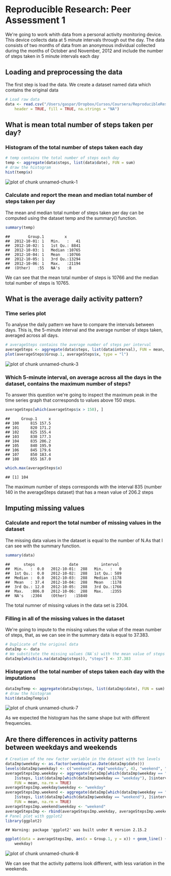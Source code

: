 # Reproducible Research: Peer Assessment 1
We're going to work whith data from a personal activity monitoring device. This device collects data at 5 minute intervals through out the day. The data consists of two months of data from an anonymous individual collected during the months of October and November, 2012 and include the number of steps taken in 5 minute intervals each day
## Loading and preprocessing the data
The first step is load the data. We create a dataset named data which contains the original data

```r
# Load raw data
data <- read.csv("/Users/gaspar/Dropbox/Cursos/Coursera/ReproducibleResearch/Assessment1/RepData_PeerAssessment1/activity.csv", 
    header = TRUE, fill = TRUE, na.strings = "NA")
```

## What is mean total number of steps taken per day?
### Histogram of the total number of steps taken each day

```r
# temp contains the total number of steps each day
temp <- aggregate(data$steps, list(data$date), FUN = sum)
# draw the histogram
hist(temp$x)
```

![plot of chunk unnamed-chunk-1](figure/unnamed-chunk-1.png) 

### Calculate and report the mean and median total number of steps taken per day
The mean and median total number of steps taken per day can be computed using the dataset temp and the summary() function.

```r
summary(temp)
```

```
##        Group.1         x        
##  2012-10-01: 1   Min.   :   41  
##  2012-10-02: 1   1st Qu.: 8841  
##  2012-10-03: 1   Median :10765  
##  2012-10-04: 1   Mean   :10766  
##  2012-10-05: 1   3rd Qu.:13294  
##  2012-10-06: 1   Max.   :21194  
##  (Other)   :55   NA's   :8
```

We can see that the mean total number of steps is 10766 and the median total number of steps is 10765.
## What is the average daily activity pattern?
### Time series plot
To analyse the daily pattern we have to compare the intervals between days. This is, the 5-minute interval and the average number of steps taken, averaged across all days.

```r
# averageSteps contains the average number of steps per interval
averageSteps <- aggregate(data$steps, list(data$interval), FUN = mean, na.rm = TRUE)
plot(averageSteps$Group.1, averageSteps$x, type = "l")
```

![plot of chunk unnamed-chunk-3](figure/unnamed-chunk-3.png) 

### Which 5-minute interval, on average across all the days in the dataset, contains the maximum number of steps?
To answer this question we're going to inspect the maximum peak in the time series graph that corresponds to values above 150 steps.

```r
averageSteps[which(averageSteps$x > 150), ]
```

```
##     Group.1     x
## 100     815 157.5
## 101     820 171.2
## 102     825 155.4
## 103     830 177.3
## 104     835 206.2
## 105     840 195.9
## 106     845 179.6
## 107     850 183.4
## 108     855 167.0
```

```r
which.max(averageSteps$x)
```

```
## [1] 104
```

The maximum number of steps corresponds with the interval 835 (number 140 in the averageSteps dataset) that has a mean value of 206.2 steps
## Imputing missing values
### Calculate and report the total number of missing values in the dataset
The missing data values in the dataset is equal to the number of N.As that I can see with the summary function.

```r
summary(data)
```

```
##      steps               date          interval   
##  Min.   :  0.0   2012-10-01:  288   Min.   :   0  
##  1st Qu.:  0.0   2012-10-02:  288   1st Qu.: 589  
##  Median :  0.0   2012-10-03:  288   Median :1178  
##  Mean   : 37.4   2012-10-04:  288   Mean   :1178  
##  3rd Qu.: 12.0   2012-10-05:  288   3rd Qu.:1766  
##  Max.   :806.0   2012-10-06:  288   Max.   :2355  
##  NA's   :2304    (Other)   :15840
```

The total numner of missing values in the data set is 2304.
### Filling in all of the missing values in the dataset
We're going to impute to the missing values the value of the mean number of steps, that, as we can see in the summary data is equal to 37.383.

```r
# Duplicate of the original data
dataImp <- data
# We substitute the missing values (NA`s) with the mean value of steps
dataImp[which(is.na(dataImp$steps)), "steps"] <- 37.383
```

### Histogram of the total number of steps taken each day with the imputations

```r
dataImpTemp <- aggregate(dataImp$steps, list(dataImp$date), FUN = sum)
# draw the histogram
hist(dataImpTemp$x)
```

![plot of chunk unnamed-chunk-7](figure/unnamed-chunk-7.png) 

As we expected the histogram has the same shape but with different frequencies.
## Are there differences in activity patterns between weekdays and weekends

```r
# Creation of the new factor variable in the dataset with two levels
dataImp$weekday <- as.factor(weekdays(as.Date(dataImp$date)))
levels(dataImp$weekday) <- c("weekend", rep("weekday", 4), "weekend", "weekday")
averageStepsImp.weekday <- aggregate(dataImp[which(dataImp$weekday == "weekday"), 
    ]$steps, list(dataImp[which(dataImp$weekday == "weekday"), ]$interval), 
    FUN = mean, na.rm = TRUE)
averageStepsImp.weekday$weekday <- "weekday"
averageStepsImp.weekend <- aggregate(dataImp[which(dataImp$weekday == "weekend"), 
    ]$steps, list(dataImp[which(dataImp$weekday == "weekend"), ]$interval), 
    FUN = mean, na.rm = TRUE)
averageStepsImp.weekend$weekday <- "weekend"
averageStepsImp <- rbind(averageStepsImp.weekday, averageStepsImp.weekend)
# Panel plot with ggplot2
library(ggplot2)
```

```
## Warning: package 'ggplot2' was built under R version 2.15.2
```

```r
ggplot(data = averageStepsImp, aes(x = Group.1, y = x)) + geom_line() + facet_grid(. ~ 
    weekday)
```

![plot of chunk unnamed-chunk-8](figure/unnamed-chunk-8.png) 

We can see that the activity patterns look different, with less variation in the weekends.
